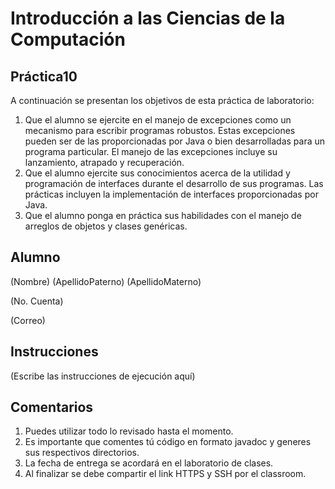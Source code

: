 # Introducción a las Ciencias de la Computación
## Práctica10
A continuación se presentan los objetivos de esta práctica de laboratorio:
1. Que el alumno se ejercite en el manejo de excepciones como un mecanismo para escribir programas robustos. Estas excepciones pueden ser de las proporcionadas por Java o bien desarrolladas para un programa particular. El manejo de las excepciones incluye su lanzamiento, atrapado y recuperación.
2. Que el alumno ejercite sus conocimientos acerca de la utilidad y programación de interfaces durante el desarrollo de sus programas. Las prácticas incluyen la implementación de interfaces proporcionadas por Java.
3. Que el alumno ponga en práctica sus habilidades con el manejo de arreglos de objetos y clases genéricas.

## Alumno
(Nombre) (ApellidoPaterno) (ApellidoMaterno)

(No. Cuenta)

(Correo)

## Instrucciones
(Escribe las instrucciones de ejecución aquí)

## Comentarios
1. Puedes utilizar todo lo revisado hasta el momento.
2. Es importante que comentes tú código en formato javadoc y generes sus respectivos directorios.
3. La fecha de entrega se acordará en el laboratorio de clases.
4. Al finalizar se debe compartir el link HTTPS y SSH por el classroom.